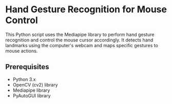# Hand Gesture Recognition for Mouse Control

This Python script uses the Mediapipe library to perform hand gesture recognition and control the mouse cursor accordingly. It detects hand landmarks using the computer's webcam and maps specific gestures to mouse actions.

## Prerequisites

- Python 3.x
- OpenCV (cv2) library
- Mediapipe library
- PyAutoGUI library